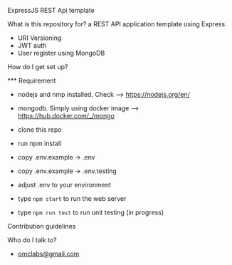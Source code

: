 ExpressJS REST Api template

What is this repository for?
a REST API application template using Express
* URI Versioning
* JWT auth
* User register using MongoDB

How do I get set up?

*** Requirement
* nodejs and nmp installed. Check --> https://nodejs.org/en/
* mongodb. Simply using docker image --> https://hub.docker.com/_/mongo

* clone this repo
* run npm install
* copy .env.example -> .env
* copy .env.example -> .env.testing
* adjust .env to your environment
* type `npm start` to run the web server
* type `npm run test` to run unit testing (in progress)


Contribution guidelines


Who do I talk to?
* omclabs@gmail.com
